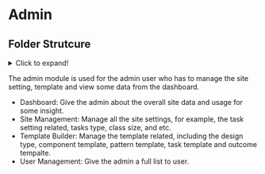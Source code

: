 # Admin

## Folder Strutcure
<details>
  <summary>Click to expand!</summary>

 <p>

```
resource/js
|-- admin
|       |
|       |-dashboard
|       |   |- ...
|       |-sitemanagement
|       |   |- ...
|       |-template_builder
|       |   |- ...
|       |-usersmanagement
|       |   |- ...
|-- ...
|-- ...
```

</p>
</details>

The admin module is used for the admin user who has to manage the site setting, template and view some data from the dashboard.

* Dashboard: Give the admin about the overall site data and usage for some insight.
* Site Management: Manage all the site settings, for example, the task setting related, tasks type, class size, and etc.
* Template Builder: Manage the template related, including the design type, component template, pattern template, task template and outcome tempalte.
* User Management: Give the admin a full list to user.